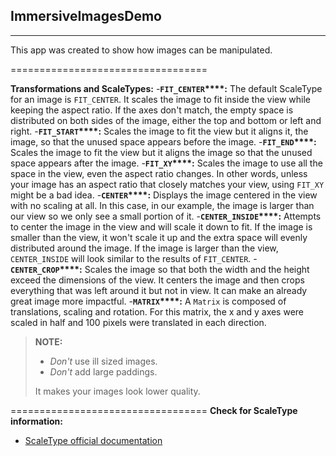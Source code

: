 ## ImmersiveImagesDemo
----------------------------------
This app was created to show how images can be manipulated.

==================================

**Transformations and ScaleTypes:**
-**`FIT_CENTER`****:** The default ScaleType for an image is `FIT_CENTER`. It scales the image to fit inside the view while keeping the aspect ratio. If the axes don't match, the empty space is distributed on both sides of the image, either the top and bottom or left and right.
-**`FIT_START`****:** Scales the image to fit the view but it aligns it, the image, so that the unused space appears before the image.
-**`FIT_END`****:** Scales the image to fit the view but it aligns the image so that the unused space appears after the image.
-**`FIT_XY`****:** Scales the image to use all the space in  the view, even the aspect ratio changes. In other words, unless your image has an aspect ratio that closely matches your view, using `FIT_XY` might be a bad idea.
-**`CENTER`****:** Displays the image centered in the view with no scaling at all. In this case, in our example, the image is larger than our view so we only see a small portion of it.
-**`CENTER_INSIDE`****:** Attempts to center the image in the view and will scale it down to fit. If the image is smaller than the view, it won't scale it up and the extra space will evenly distributed around the image. If the image is larger than the view, `CENTER_INSIDE` will look similar to the results of `FIT_CENTER`.
-**`CENTER_CROP`****:** Scales the image so that both the width and the height exceed the dimensions of the view. It centers the image and then crops everything that was left around it but not in view. It can make an already great image more impactful.
-**`MATRIX`****:** A `Matrix` is composed of translations, scaling and rotation. For this matrix, the x and y axes were scaled in half and 100 pixels were translated in each direction.

> **NOTE:**
> - _Don't_ use ill sized images.
> - _Don't_ add large paddings.
>
> It makes your images look lower quality.

==================================
**Check for ScaleType information:**
- [ScaleType official documentation](https://developer.android.com/reference/android/widget/ImageView.ScaleType.html)
